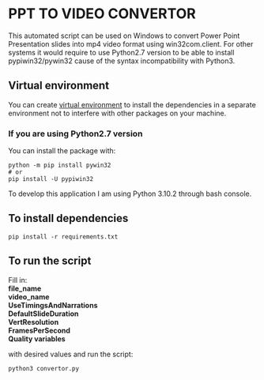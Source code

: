 # PPT TO VIDEO CONVERTOR
This automated script can be used on Windows to convert Power Point
Presentation slides into mp4 video format using win32com.client.
For other systems it would require to use Python2.7 version to be able to install pypiwin32/pywin32 cause of the syntax incompatibility with Python3.

## Virtual environment

You can create <a href="https://packaging.python.org/en/latest/guides/installing-using-pip-and-virtual-environments/">virtual environment</a> to install the dependencies in a separate environment not to interfere with other packages on your machine.

### If you are using Python2.7 version
You can install the package with:
```
python -m pip install pywin32
# or
pip install -U pypiwin32
```
To develop this application I am using Python 3.10.2 through bash console.

## To install dependencies
```
pip install -r requirements.txt
```

## To run the script
Fill in:<br>
**file_name <br>
video_name<br>
UseTimingsAndNarrations<br>
DefaultSlideDuration<br>
VertResolution<br>
FramesPerSecond<br>
Quality variables**

with desired values and run the script:
```
python3 convertor.py
```
